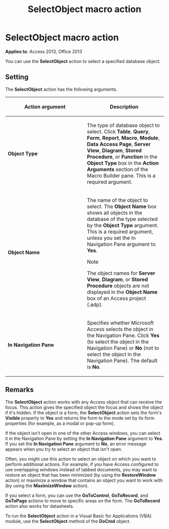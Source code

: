 ﻿---
title: SelectObject macro action
TOCTitle: SelectObject macro action
ms:assetid: a90539a0-c5a0-e997-9c25-e0972d28f2a6
ms:mtpsurl: https://msdn.microsoft.com/library/Ff821420(v=office.15)
ms:contentKeyID: 48546914
ms.date: 09/18/2015
mtps_version: v=office.15
f1_keywords:
- vbaac10.chm41840
f1_categories:
- Office.Version=v15
---

# SelectObject macro action


**Applies to**: Access 2013, Office 2013

You can use the **SelectObject** action to select a specified database object.

## Setting

The **SelectObject** action has the following arguments.

<table>
<colgroup>
<col style="width: 50%" />
<col style="width: 50%" />
</colgroup>
<thead>
<tr class="header">
<th><p>Action argument</p></th>
<th><p>Description</p></th>
</tr>
</thead>
<tbody>
<tr class="odd">
<td><p><strong>Object Type</strong></p></td>
<td><p>The type of database object to select. Click <strong>Table</strong>, <strong>Query</strong>, <strong>Form</strong>, <strong>Report</strong>, <strong>Macro</strong>, <strong>Module</strong>, <strong>Data Access Page</strong>, <strong>Server View</strong>, <strong>Diagram</strong>, <strong>Stored Procedure</strong>, or <strong>Function</strong> in the <strong>Object Type</strong> box in the <strong>Action Arguments</strong> section of the Macro Builder pane. This is a required argument.</p></td>
</tr>
<tr class="even">
<td><p><strong>Object Name</strong></p></td>
<td><p>The name of the object to select. The <strong>Object Name</strong> box shows all objects in the database of the type selected by the <strong>Object Type</strong> argument. This is a required argument, unless you set the In Navigation Pane argument to <strong>Yes</strong>.</p>

> [!NOTE]
> <P>The object names for <STRONG>Server View</STRONG>, <STRONG>Diagram</STRONG>, or <STRONG>Stored Procedure</STRONG> objects are not displayed in the <STRONG>Object Name</STRONG> box of an Access project (.adp).</P>


<p></p></td>
</tr>
<tr class="odd">
<td><p><strong>In Navigation Pane</strong></p></td>
<td><p>Specifies whether Microsoft Access selects the object in the Navigation Pane. Click <strong>Yes</strong> (to select the object in the Navigation Pane) or <strong>No</strong> (not to select the object in the Navigation Pane). The default is <strong>No</strong>.</p></td>
</tr>
</tbody>
</table>


## Remarks

The **SelectObject** action works with any Access object that can receive the focus. This action gives the specified object the focus and shows the object if it's hidden. If the object is a form, the **SelectObject** action sets the form's **Visible** property to **Yes** and returns the form to the mode set by its form properties (for example, as a modal or pop-up form).

If the object isn't open in one of the other Access windows, you can select it in the Navigation Pane by setting the **In Navigation Pane** argument to **Yes**. If you set the **In Navigation Pane** argument to **No**, an error message appears when you try to select an object that isn't open.

Often, you might use this action to select an object on which you want to perform additional actions. For example, if you have Access configured to use overlapping windows instead of tabbed documents, you may want to restore an object that has been minimized (by using the **RestoreWindow** action) or maximize a window that contains an object you want to work with (by using the **MaximizeWindow** action).

If you select a form, you can use the **GoToControl**, **GoToRecord**, and **GoToPage** actions to move to specific areas on the form. The **GoToRecord** action also works for datasheets.

To run the **SelectObject** action in a Visual Basic for Applications (VBA) module, use the **SelectObject** method of the **DoCmd** object.

